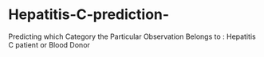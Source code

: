 # Hepatitis-C-prediction-
Predicting which Category the Particular Observation Belongs to : Hepatitis C patient or Blood Donor
